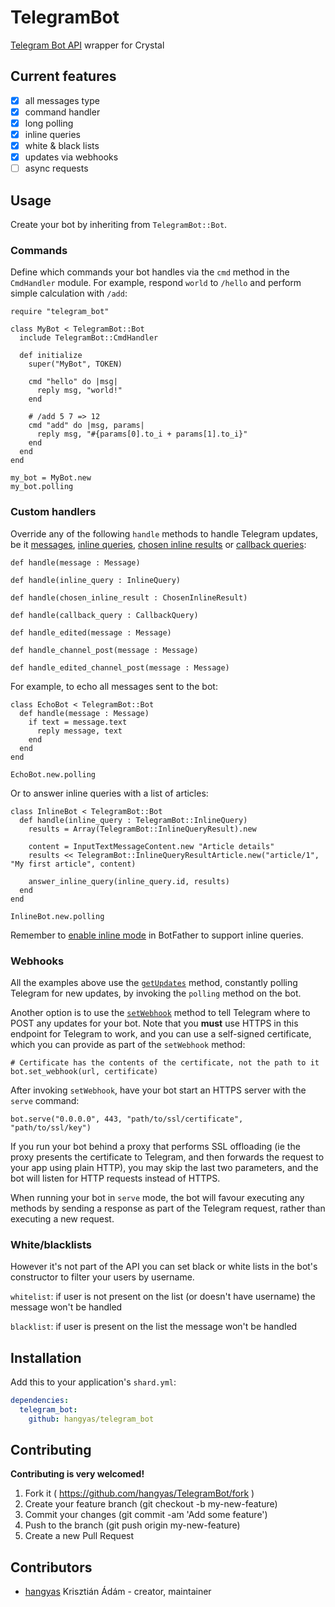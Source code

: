 # TelegramBot

[Telegram Bot API](https://core.telegram.org/bots/api) wrapper for Crystal

## Current features

 - [x] all messages type
 - [x] command handler
 - [x] long polling
 - [x] inline queries
 - [x] white & black lists
 - [x] updates via webhooks
 - [ ] async requests

## Usage

Create your bot by inheriting from `TelegramBot::Bot`.

### Commands

Define which commands your bot handles via the `cmd` method in the `CmdHandler` module. For example, respond `world` to `/hello` and perform simple calculation with `/add`:

```crystal
require "telegram_bot"

class MyBot < TelegramBot::Bot
  include TelegramBot::CmdHandler

  def initialize
    super("MyBot", TOKEN)

    cmd "hello" do |msg|
      reply msg, "world!"
    end

    # /add 5 7 => 12
    cmd "add" do |msg, params|
      reply msg, "#{params[0].to_i + params[1].to_i}"
    end
  end
end

my_bot = MyBot.new
my_bot.polling
```

### Custom handlers

Override any of the following `handle` methods to handle Telegram updates, be it [messages](https://core.telegram.org/bots/api#message), [inline queries](https://core.telegram.org/bots/api#inlinequery), [chosen inline results](https://core.telegram.org/bots/api#choseninlineresult) or [callback queries](https://core.telegram.org/bots/api#callbackquery):

```crystal
def handle(message : Message)

def handle(inline_query : InlineQuery)

def handle(chosen_inline_result : ChosenInlineResult)

def handle(callback_query : CallbackQuery)

def handle_edited(message : Message)

def handle_channel_post(message : Message)

def handle_edited_channel_post(message : Message)
```

For example, to echo all messages sent to the bot:

```crystal
class EchoBot < TelegramBot::Bot
  def handle(message : Message)
    if text = message.text
      reply message, text
    end
  end
end

EchoBot.new.polling
```

Or to answer inline queries with a list of articles:

```crystal
class InlineBot < TelegramBot::Bot
  def handle(inline_query : TelegramBot::InlineQuery)
    results = Array(TelegramBot::InlineQueryResult).new

    content = InputTextMessageContent.new "Article details"
    results << TelegramBot::InlineQueryResultArticle.new("article/1", "My first article", content)

    answer_inline_query(inline_query.id, results)
  end
end

InlineBot.new.polling
```

Remember to [enable inline mode](https://core.telegram.org/bots/api#inline-mode) in BotFather to support inline queries.

### Webhooks

All the examples above use the [`getUpdates`](https://core.telegram.org/bots/api#getupdates) method, constantly polling Telegram for new updates, by invoking the `polling` method on the bot.

Another option is to use the [`setWebhook`](https://core.telegram.org/bots/api#setwebhook) method to tell Telegram where to POST any updates for your bot. Note that you __must__ use HTTPS in this endpoint for Telegram to work, and you can use a self-signed certificate, which you can provide as part of the `setWebhook` method:

```crystal
# Certificate has the contents of the certificate, not the path to it
bot.set_webhook(url, certificate)
```

After invoking `setWebhook`, have your bot start an HTTPS server with the `serve` command:

```crystal
bot.serve("0.0.0.0", 443, "path/to/ssl/certificate", "path/to/ssl/key")
```

If you run your bot behind a proxy that performs SSL offloading (ie the proxy presents the certificate to Telegram, and then forwards the request to your app using plain HTTP), you may skip the last two parameters, and the bot will listen for HTTP requests instead of HTTPS.

When running your bot in `serve` mode, the bot will favour executing any methods by sending a response as part of the Telegram request, rather than executing a new request.

### White/blacklists

However it's not part of the API you can set black or white lists in the bot's constructor to filter your users by username.

`whitelist`: if user is not present on the list (or doesn't have username) the message won't be handled

`blacklist`: if user is present on the list the message won't be handled


## Installation

Add this to your application's `shard.yml`:

```yaml
dependencies:
  telegram_bot:
    github: hangyas/telegram_bot
```


## Contributing

__Contributing is very welcomed!__

1. Fork it ( https://github.com/hangyas/TelegramBot/fork )
2. Create your feature branch (git checkout -b my-new-feature)
3. Commit your changes (git commit -am 'Add some feature')
4. Push to the branch (git push origin my-new-feature)
5. Create a new Pull Request

## Contributors

- [hangyas](https://github.com/hangyas) Krisztián Ádám - creator, maintainer
